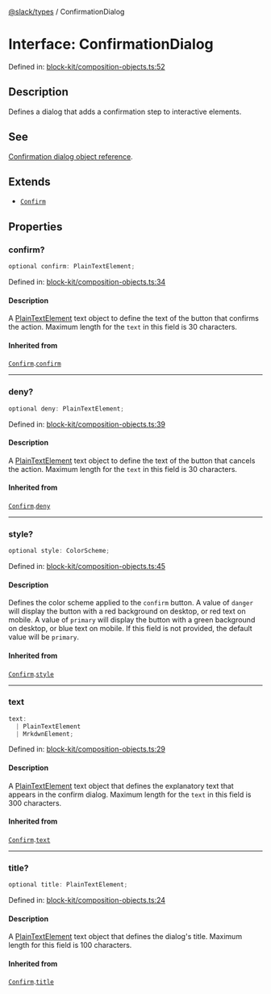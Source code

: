 [@slack/types](../index.md) / ConfirmationDialog

# Interface: ConfirmationDialog

Defined in: [block-kit/composition-objects.ts:52](https://github.com/slackapi/node-slack-sdk/blob/main/packages/types/src/block-kit/composition-objects.ts#L52)

## Description

Defines a dialog that adds a confirmation step to interactive elements.

## See

[Confirmation dialog object reference](https://docs.slack.dev/reference/block-kit/composition-objects/confirmation-dialog-object).

## Extends

- [`Confirm`](Confirm.md)

## Properties

### confirm?

```ts
optional confirm: PlainTextElement;
```

Defined in: [block-kit/composition-objects.ts:34](https://github.com/slackapi/node-slack-sdk/blob/main/packages/types/src/block-kit/composition-objects.ts#L34)

#### Description

A [PlainTextElement](PlainTextElement.md) text object to define the text of the button that confirms the action.
Maximum length for the `text` in this field is 30 characters.

#### Inherited from

[`Confirm`](Confirm.md).[`confirm`](Confirm.md#confirm)

***

### deny?

```ts
optional deny: PlainTextElement;
```

Defined in: [block-kit/composition-objects.ts:39](https://github.com/slackapi/node-slack-sdk/blob/main/packages/types/src/block-kit/composition-objects.ts#L39)

#### Description

A [PlainTextElement](PlainTextElement.md) text object to define the text of the button that cancels the action.
Maximum length for the `text` in this field is 30 characters.

#### Inherited from

[`Confirm`](Confirm.md).[`deny`](Confirm.md#deny)

***

### style?

```ts
optional style: ColorScheme;
```

Defined in: [block-kit/composition-objects.ts:45](https://github.com/slackapi/node-slack-sdk/blob/main/packages/types/src/block-kit/composition-objects.ts#L45)

#### Description

Defines the color scheme applied to the `confirm` button. A value of `danger` will display the button
with a red background on desktop, or red text on mobile. A value of `primary` will display the button with a green
background on desktop, or blue text on mobile. If this field is not provided, the default value will be `primary`.

#### Inherited from

[`Confirm`](Confirm.md).[`style`](Confirm.md#style)

***

### text

```ts
text: 
  | PlainTextElement
  | MrkdwnElement;
```

Defined in: [block-kit/composition-objects.ts:29](https://github.com/slackapi/node-slack-sdk/blob/main/packages/types/src/block-kit/composition-objects.ts#L29)

#### Description

A [PlainTextElement](PlainTextElement.md) text object that defines the explanatory text that appears in the confirm
dialog. Maximum length for the `text` in this field is 300 characters.

#### Inherited from

[`Confirm`](Confirm.md).[`text`](Confirm.md#text)

***

### title?

```ts
optional title: PlainTextElement;
```

Defined in: [block-kit/composition-objects.ts:24](https://github.com/slackapi/node-slack-sdk/blob/main/packages/types/src/block-kit/composition-objects.ts#L24)

#### Description

A [PlainTextElement](PlainTextElement.md) text object that defines the dialog's title.
Maximum length for this field is 100 characters.

#### Inherited from

[`Confirm`](Confirm.md).[`title`](Confirm.md#title)
